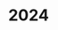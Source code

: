 ---
title: "2024"
excerpt: "2024.11.26~11.26, CSIAM-GDC enters the 4th phase of corporate activities, 2024, 商飞, China (Oral)"
---